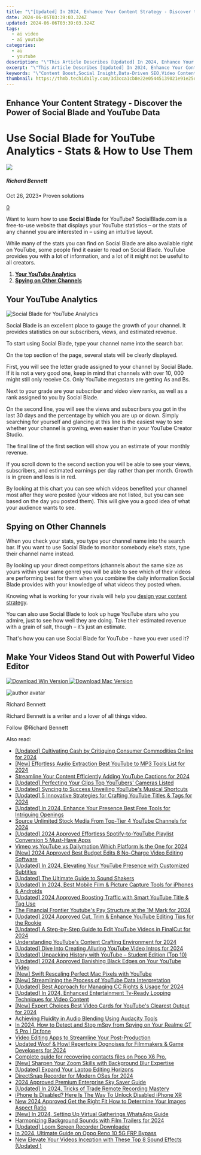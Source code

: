 ```yaml
---
title: "\"[Updated] In 2024, Enhance Your Content Strategy - Discover the Power of Social Blade and YouTube Data\""
date: 2024-06-05T03:39:03.324Z
updated: 2024-06-06T03:39:03.324Z
tags:
  - ai video
  - ai youtube
categories:
  - ai
  - youtube
description: "\"This Article Describes [Updated] In 2024, Enhance Your Content Strategy - Discover the Power of Social Blade and YouTube Data\""
excerpt: "\"This Article Describes [Updated] In 2024, Enhance Your Content Strategy - Discover the Power of Social Blade and YouTube Data\""
keywords: "\"Content Boost,Social Insight,Data-Driven SEO,Video Content Growth,Strategy Optimization,Blade Analytics,YouTube Traffic Tactics\""
thumbnail: https://thmb.techidaily.com/3d3cca1cb8e22e05445139021e91e25daa93afe1718351a0f0a580312ddf158d.jpg
---
```


## Enhance Your Content Strategy - Discover the Power of Social Blade and YouTube Data

# Use Social Blade for YouTube Analytics - Stats & How to Use Them

![](https://images.wondershare.com/filmora/article-images/richard-bennett.jpg)

##### Richard Bennett

 Oct 26, 2023• Proven solutions

[0](#commentsBoxSeoTemplate)

Want to learn how to use **Social Blade** for YouTube? SocialBlade.com is a free-to-use website that displays your YouTube statistics – or the stats of any channel you are interested in – using an intuitive layout.

While many of the stats you can find on Social Blade are also available right on YouTube, some people find it easier to read on Social Blade. YouTube provides you with a lot of information, and a lot of it might not be useful to all creators.

1. [**Your YouTube Analytics**](#yourstats)
2. [**Spying on Other Channels**](#spy)

## Your YouTube Analytics

![Social Blade for YouTube Analytics](https://images.wondershare.com/filmora/article-images/social-blade-youtube-analytics.jpg)

Social Blade is an excellent place to gauge the growth of your channel. It provides statistics on our subscribers, views, and estimated revenue.

To start using Social Blade, type your channel name into the search bar.

On the top section of the page, several stats will be clearly displayed.

First, you will see the letter grade assigned to your channel by Social Blade. If it is not a very good one, keep in mind that channels with over 10, 000 might still only receive Cs. Only YouTube megastars are getting As and Bs.

Next to your grade are your subscriber and video view ranks, as well as a rank assigned to you by Social Blade.

On the second line, you will see the views and subscribers you got in the last 30 days and the percentage by which you are up or down. Simply searching for yourself and glancing at this line is the easiest way to see whether your channel is growing, even easier than in your YouTube Creator Studio.

The final line of the first section will show you an estimate of your monthly revenue.

If you scroll down to the second section you will be able to see your views, subscribers, and estimated earnings per day rather than per month. Growth is in green and loss is in red.

By looking at this chart you can see which videos benefited your channel most after they were posted (your videos are not listed, but you can see based on the day you posted them). This will give you a good idea of what your audience wants to see.

## Spying on Other Channels

When you check your stats, you type your channel name into the search bar. If you want to use Social Blade to monitor somebody else’s stats, type their channel name instead.

By looking up your direct competitors (channels about the same size as yours within your same genre) you will be able to see which of their videos are performing best for them when you combine the daily information Social Blade provides with your knowledge of what videos they posted when.

Knowing what is working for your rivals will help you [design your content strategy](https://tools.techidaily.com/wondershare/filmora/download/).

You can also use Social Blade to look up huge YouTube stars who you admire, just to see how well they are doing. Take their estimated revenue with a grain of salt, though – it’s just an estimate.

 That's how you can use Social Blade for YouTube - have you ever used it?

## Make Your Videos Stand Out with Powerful Video Editor

[![Download Win Version](https://images.wondershare.com/filmora/guide/download-btn-win.jpg) ](https://tools.techidaily.com/wondershare/filmora/download/) [![Download Mac Version](https://images.wondershare.com/filmora/guide/download-btn-mac.jpg) ](https://tools.techidaily.com/wondershare/filmora/download/)

![author avatar](https://images.wondershare.com/filmora/article-images/richard-bennett.jpg)

Richard Bennett

Richard Bennett is a writer and a lover of all things video.

Follow @Richard Bennett

<span class="atpl-alsoreadstyle">Also read:</span>
<div><ul>
<li><a href="https://facebook-record-videos.techidaily.com/updated-cultivating-cash-by-critiquing-consumer-commodities-online-for-2024/"><u>[Updated] Cultivating Cash by Critiquing Consumer Commodities Online for 2024</u></a></li>
<li><a href="https://facebook-record-videos.techidaily.com/new-effortless-audio-extraction-best-youtube-to-mp3-tools-list-for-2024/"><u>[New] Effortless Audio Extraction  Best YouTube to MP3 Tools List for 2024</u></a></li>
<li><a href="https://facebook-record-videos.techidaily.com/streamline-your-content-efficiently-adding-youtube-captions-for-2024/"><u>Streamline Your Content  Efficiently Adding YouTube Captions for 2024</u></a></li>
<li><a href="https://facebook-record-videos.techidaily.com/updated-perfecting-your-clips-top-youtubers-cameras-listed/"><u>[Updated] Perfecting Your Clips  Top YouTubers' Cameras Listed</u></a></li>
<li><a href="https://facebook-record-videos.techidaily.com/updated-syncing-to-success-unveiling-youtubes-musical-shortcuts/"><u>[Updated] Syncing to Success  Unveiling YouTube's Musical Shortcuts</u></a></li>
<li><a href="https://facebook-record-videos.techidaily.com/updated-5-innovative-strategies-for-crafting-youtube-titles-and-tags-for-2024/"><u>[Updated] 5 Innovative Strategies for Crafting YouTube Titles & Tags for 2024</u></a></li>
<li><a href="https://facebook-record-videos.techidaily.com/updated-in-2024-enhance-your-presence-best-free-tools-for-intriguing-openings/"><u>[Updated] In 2024, Enhance Your Presence  Best Free Tools for Intriguing Openings</u></a></li>
<li><a href="https://facebook-record-videos.techidaily.com/source-unlimited-stock-media-from-top-tier-4-youtube-channels-for-2024/"><u>Source Unlimited Stock Media From Top-Tier 4 YouTube Channels for 2024</u></a></li>
<li><a href="https://facebook-record-videos.techidaily.com/updated-2024-approved-effortless-spotify-to-youtube-playlist-conversion-5-must-have-apps/"><u>[Updated] 2024 Approved  Effortless Spotify-to-YouTube Playlist Conversion  5 Must-Have Apps</u></a></li>
<li><a href="https://facebook-record-videos.techidaily.com/vimeo-vs-youtube-vs-dailymotion-which-platform-is-the-one-for-2024/"><u>Vimeo vs YouTube vs Dailymotion  Which Platform Is the One for 2024</u></a></li>
<li><a href="https://facebook-record-videos.techidaily.com/new-2024-approved-best-budget-edits-8-no-charge-video-editing-software/"><u>[New] 2024 Approved  Best Budget Edits  8 No-Charge Video Editing Software</u></a></li>
<li><a href="https://facebook-record-videos.techidaily.com/updated-in-2024-elevating-your-youtube-presence-with-customized-subtitles/"><u>[Updated] In 2024, Elevating Your YouTube Presence with Customized Subtitles</u></a></li>
<li><a href="https://facebook-record-videos.techidaily.com/updated-the-ultimate-guide-to-sound-shakers/"><u>[Updated] The Ultimate Guide to Sound Shakers</u></a></li>
<li><a href="https://facebook-record-videos.techidaily.com/updated-in-2024-best-mobile-film-and-picture-capture-tools-for-iphones-and-androids/"><u>[Updated] In 2024, Best Mobile Film & Picture Capture Tools for iPhones & Androids</u></a></li>
<li><a href="https://facebook-record-videos.techidaily.com/updated-2024-approved-boosting-traffic-with-smart-youtube-title-and-tag-use/"><u>[Updated] 2024 Approved  Boosting Traffic with Smart YouTube Title & Tag Use</u></a></li>
<li><a href="https://facebook-record-videos.techidaily.com/the-financial-frontier-youtubes-pay-structure-at-the-1m-mark-for-2024/"><u>The Financial Frontier  Youtube's Pay Structure at the 1M Mark for 2024</u></a></li>
<li><a href="https://facebook-record-videos.techidaily.com/updated-2024-approved-cut-trim-and-enhance-youtube-editing-tips-for-the-rookie/"><u>[Updated] 2024 Approved  Cut, Trim & Enhance  YouTube Editing Tips for the Rookie</u></a></li>
<li><a href="https://facebook-record-videos.techidaily.com/updated-a-step-by-step-guide-to-edit-youtube-videos-in-finalcut-for-2024/"><u>[Updated] A Step-by-Step Guide to Edit YouTube Videos in FinalCut for 2024</u></a></li>
<li><a href="https://facebook-record-videos.techidaily.com/understanding-youtubes-content-crafting-environment-for-2024/"><u>Understanding YouTube's Content Crafting Environment for 2024</u></a></li>
<li><a href="https://facebook-record-videos.techidaily.com/updated-dive-into-creating-alluring-youtube-video-intros-for-2024/"><u>[Updated] Dive Into Creating Alluring YouTube Video Intros for 2024</u></a></li>
<li><a href="https://facebook-record-videos.techidaily.com/updated-unpacking-history-with-youtube-student-edition-top-10/"><u>[Updated] Unpacking History with YouTube – Student Edition (Top 10)</u></a></li>
<li><a href="https://facebook-record-videos.techidaily.com/updated-2024-approved-banishing-black-edges-on-your-youtube-video/"><u>[Updated] 2024 Approved  Banishing Black Edges on Your YouTube Video</u></a></li>
<li><a href="https://facebook-record-videos.techidaily.com/new-swift-rescaling-perfect-mac-pixels-with-youtube/"><u>[New] Swift Rescaling  Perfect Mac Pixels with YouTube</u></a></li>
<li><a href="https://facebook-record-videos.techidaily.com/new-streamlining-the-process-of-youtube-data-interpretation/"><u>[New] Streamlining the Process of YouTube Data Interpretation</u></a></li>
<li><a href="https://facebook-record-videos.techidaily.com/updated-best-approach-for-managing-cc-rights-and-usage-for-2024/"><u>[Updated] Best Approach for Managing CC Rights & Usage for 2024</u></a></li>
<li><a href="https://facebook-record-videos.techidaily.com/updated-in-2024-enhanced-entertainment-tv-ready-looping-techniques-for-video-content/"><u>[Updated] In 2024, Enhanced Entertainment  Tv-Ready Looping Techniques for Video Content</u></a></li>
<li><a href="https://facebook-record-videos.techidaily.com/new-expert-choices-best-video-cards-for-youtubes-clearest-output-for-2024/"><u>[New] Expert Choices  Best Video Cards for YouTube's Clearest Output for 2024</u></a></li>
<li><a href="https://extra-tips.techidaily.com/achieving-fluidity-in-audio-blending-using-audacity-tools/"><u>Achieving Fluidity in Audio Blending Using Audacity Tools</u></a></li>
<li><a href="https://location-social.techidaily.com/in-2024-how-to-detect-and-stop-mspy-from-spying-on-your-realme-gt-5-pro-drfone-by-drfone-virtual-android/"><u>In 2024, How to Detect and Stop mSpy from Spying on Your Realme GT 5 Pro | Dr.fone</u></a></li>
<li><a href="https://extra-resources.techidaily.com/video-editing-apps-to-streamline-your-post-production/"><u>Video Editing Apps to Streamline Your Post-Production</u></a></li>
<li><a href="https://audio-shaping.techidaily.com/updated-woof-and-howl-repertoire-dognoises-for-filmmakers-and-game-developers-for-2024/"><u>Updated Woof & Howl Repertoire Dognoises for Filmmakers & Game Developers for 2024</u></a></li>
<li><a href="https://phone-solutions.techidaily.com/complete-guide-for-recovering-contacts-files-on-poco-x6-pro-by-fonelab-android-recover-contacts/"><u>Complete guide for recovering contacts files on Poco X6 Pro.</u></a></li>
<li><a href="https://video-screen-grab.techidaily.com/new-sharpen-your-zoom-skills-with-background-blur-expertise/"><u>[New] Sharpen Your Zoom Skills with Background Blur Expertise</u></a></li>
<li><a href="https://some-knowledge.techidaily.com/updated-expand-your-laptop-editing-horizons/"><u>[Updated] Expand Your Laptop Editing Horizons</u></a></li>
<li><a href="https://video-screen-grab.techidaily.com/directsnap-recorder-for-modern-oses-for-2024/"><u>DirectSnap Recorder for Modern OSes for 2024</u></a></li>
<li><a href="https://extra-support.techidaily.com/2024-approved-premium-enterprise-sky-saver-guide/"><u>2024 Approved  Premium Enterprise Sky Saver Guide</u></a></li>
<li><a href="https://screen-recording.techidaily.com/updated-in-2024-tricks-of-trade-remote-recording-mastery/"><u>[Updated] In 2024, Tricks of Trade  Remote Recording Mastery</u></a></li>
<li><a href="https://ios-unlock.techidaily.com/iphone-is-disabled-here-is-the-way-to-unlock-disabled-iphone-xr-by-drfone-ios/"><u>iPhone Is Disabled? Here Is The Way To Unlock Disabled iPhone XR</u></a></li>
<li><a href="https://video-creation-software.techidaily.com/new-2024-approved-get-the-right-fit-how-to-determine-your-images-aspect-ratio/"><u>New 2024 Approved Get the Right Fit How to Determine Your Images Aspect Ratio</u></a></li>
<li><a href="https://facebook-videos.techidaily.com/new-in-2024-setting-up-virtual-gatherings-whatsapp-guide/"><u>[New] In 2024, Setting Up Virtual Gatherings  WhatsApp Guide</u></a></li>
<li><a href="https://some-knowledge.techidaily.com/harmonizing-background-sounds-with-film-trailers-for-2024/"><u>Harmonizing Background Sounds with Film Trailers for 2024</u></a></li>
<li><a href="https://screen-capture.techidaily.com/updated-loom-screen-recorder-downloader/"><u>[Updated] Loom Screen Recorder Downloader</u></a></li>
<li><a href="https://android-frp.techidaily.com/in-2024-ultimate-guide-on-oppo-reno-10-5g-frp-bypass-by-drfone-android/"><u>In 2024, Ultimate Guide on Oppo Reno 10 5G FRP Bypass</u></a></li>
<li><a href="https://sound-optimizing.techidaily.com/new-elevate-your-videos-inception-with-these-top-8-sound-effects-updated/"><u>New Elevate Your Videos Inception with These Top 8 Sound Effects (Updated )</u></a></li>
</ul></div>

<ins class="adsbygoogle"
      style="display:block"
      data-ad-client="ca-pub-7571918770474297"
      data-ad-slot="8358498916"
      data-ad-format="auto"
      data-full-width-responsive="true"></ins>